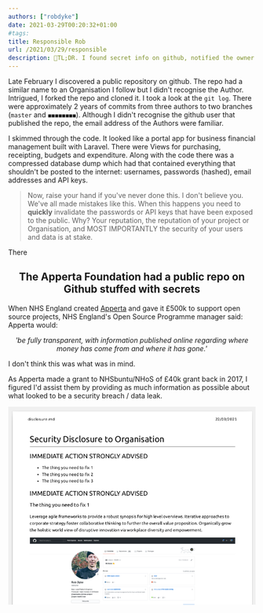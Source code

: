 ```yaml
---
authors: ["robdyke"]
date: 2021-03-29T00:20:32+01:00
#tags:
title: Responsible Rob
url: /2021/03/29/responsible
description: 🐧TL;DR. I found secret info on github, notified the owner and was thanked.<br/>When lawyers got involved my internet family supported me. <br/> Here's the story.🐧
---
```

Late February I discovered a public repository on github. The repo had a similar name to an Organisation I follow but I didn't recognise the Author. Intrigued, I forked the repo and cloned it. I took a look at the `git log`. There were approximately 2 years of commits from three authors to two branches (`master` and `◼️◼️◼️◼️◼️◼️◼️◼️`). Although I didn't recognise the github user that published the repo, the email address of the Authors were familiar.

I skimmed through the code. It looked like a portal app for business financial management built with Laravel. There were Views for purchasing, receipting, budgets and expenditure. Along with the code there was a compressed database dump which had that contained everything that shouldn't be posted to the internet: usernames, passwords (hashed), email addresses and API keys. 

> Now, raise your hand if you've never done this. I don't believe you. We've all made mistakes like this. When this happens you need to **quickly** invalidate the passwords or API keys that have been exposed to the public. Why? Your reputation, the reputation of your project or Organisation, and MOST IMPORTANTLY the security of your users and data is at stake.

There 





<div align=center>

<h2>The Apperta Foundation had a public repo on Github stuffed with secrets</h2>

</div>

When NHS England created [Apperta](https://apperta.org/) and gave it £500k to support open source projects, NHS England's Open Source Programme manager said:
Apperta would:

<p align=center><i>'be fully transparent, with information published online regarding where money has come from and where it has gone.'</i></p>

I don't think this was what was in mind.

As Apperta made a grant to NHSbuntu/NHoS of £40k grant back in 2017, I figured I'd assist them by providing as much information as possible about what looked to be a security breach / data leak.

![](/responsible/2021-03-22-23-12-53.png)




